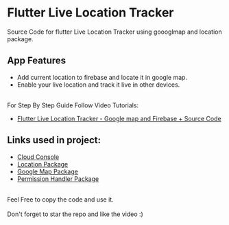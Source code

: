 # Flutter Live Location Tracker

Source Code for flutter Live Location Tracker using goooglmap and location package.<br>

## App Features
- Add current location to firebase and locate it in google map.<br>
- Enable your live location and track it live in other devices.<br><br>


For Step By Step Guide Follow Video Tutorials:
- [Flutter Live Location Tracker - Google map and Firebase + Source Code](https://bit.ly/3hlM3Lr)

## Links used in project:

- [Cloud Console](https://bit.ly/3qLUjY9)
- [Location Package](https://bit.ly/2XcsBcX)
- [Google Map Package](https://bit.ly/2Vu1SYC)
- [Permission Handler Package](https://bit.ly/2X1WAnE)
<br><br>

Feel Free to copy the code and use it.<br><br>
Don't forget to star the repo and like the video :)
